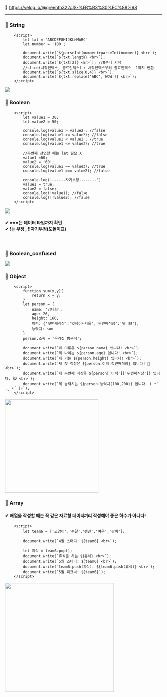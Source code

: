 📗 https://velog.io/@greenth322/JS-%EB%B3%80%EC%88%98 

***

### 📌 String

```
    <script>
        let txt = 'ABCDEFGHIJKLNMABC'
        let number = '100';

        document.write(`${parseInt(number)+parseInt(number)} <br>`);
        document.write(`${txt.length} <br>`);
        document.write(`${txt[2]} <br>`); //0부터 시작
        //slice(시작인덱스, 종료인덱스) : 시작인덱스부터 종료인덱스 -1까지 반환 
        document.write(`${txt.slice(0,4)} <br>`);
        document.write(`${txt.replace('ABC','WOW')} <br>`);
    </script>
```

<img src= "https://velog.velcdn.com/images/greenth322/post/3f483923-8250-4003-b11c-3d57ff473ae7/image.png">

<br>

### 📌 Boolean 
```
    <script>
        let value1 = 30;
        let value2 = 50;

        console.log(value1 > value2); //false
        console.log(value1 >= value2); //false
        console.log(value1 < value2); //true
        console.log(value1 <= value2); //true

        //두번째 선언할 때는 let 필요 X
        value1 =60;
        value2 = '60';
        console.log(value1 == value2); //true
        console.log(value1 === value2); //false

        console.log('------자기부정--------')
        value1 = true;
        value2 = false;
        console.log(!value1); //false
        console.log(!!value2); //false
    </script>
```
<img src ="https://velog.velcdn.com/images/greenth322/post/e30c50dc-99bf-4adb-b5e6-d0b98d52ed01/image.png">

#### ✔ ===는 데이터 타입까지 확인 <br> ✔ !는 부정 , !!자기부정(도돌이표)

<br>

### 📌 Boolean_confused 
<img src ="https://velog.velcdn.com/images/greenth322/post/967ec760-5d5e-43c8-9a58-8d1dfe836150/image.png">

### 📌 Object 

```
    <script>
        function sum(x,y){
            return x + y;
        }
        let person = {
            name: '김태희',
            age: 26,
            height: 160,
            이력: {'첫번째직장':'멋쟁이사자들','두번째직장':'위니브'},
            능력치: sum
        }
        person.소속 = '우리집 방구석';

        document.write(`제 이름은 ${person.name} 입니다! <br>`);
        document.write(`제 나이는 ${person.age} 입니다! <br>`);
        document.write(`제 키는 ${person.height} 입니다! <br>`);
        document.write(`제 첫 직장은 ${person.이력.첫번째직장} 입니다! 🦁 <br>`);
        document.write(`제 두번째 직장은 ${person['이력']['두번째직장']} 입니다. 😺 <br>`);
        document.write(`제 능력치는 ${person.능력치(100,200)} 입니다. ( •̀ .̫ •́ )✧`);
    </script>
```

<img src="https://velog.velcdn.com/images/greenth322/post/0ce1d613-aaf0-47cf-8832-760b5ca5fbed/image.png" width="300">

<br>

### 📌 Array
#### ✔ 배열을 작성할 때는 꼭 같은 자료형 데이터끼리 작성해야 좋은 하수가 아니다!

```
    <script>
        let team6 = ['고양이','수달','펭귄','여우','짱이'];

        document.write(`4월 스터디: ${team6} <br>`);
        
        let 휴식 = team6.pop();
        document.write(`휴식을 하는 ${휴식} <br>`);
        document.write(`5월 스터디: ${team6} <br>`);
        document.write(`team6.push(휴식): ${team6.push(휴식)} <br>`);
        document.write(`5월 피크닉: ${team6}`);
    </script>
```

<img src="https://velog.velcdn.com/images/greenth322/post/055ffa09-ec4e-4b7d-8d71-a14912bb4621/image.png" width="350">

